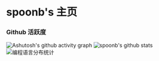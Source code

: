 # spoonb's 主页

### Github 活跃度

![Ashutosh's github activity graph](https://github-readme-activity-graph.vercel.app/graph?username=spoonb&theme=react-dark)
![spoonb's github stats](https://github-readme-stats.vercel.app/api?username=spoonb&show_icons=true&theme=react)<br>
![编程语言分布统计](https://github-readme-stats.vercel.app/api/top-langs/?username=spoonb&layout=compact&langs_count=10&theme=react)
